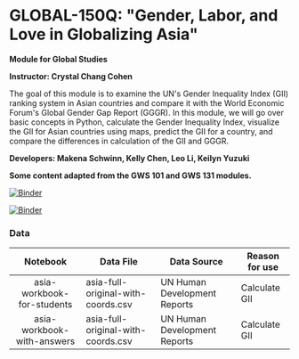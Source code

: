 # GLOBAL-150Q: "Gender, Labor, and Love in Globalizing Asia"
**Module for Global Studies**

**Instructor: Crystal Chang Cohen**

The goal of this module is to examine the UN's Gender Inequality Index (GII) ranking system in Asian countries and compare it with the World Economic Forum's Global Gender Gap Report (GGGR). In this module, we will go over basic concepts in Python, calculate the Gender Inequality Index, visualize the GII for Asian countries using maps, predict the GII for a country, and compare the differences in calculation of the GII and GGGR. 

**Developers: Makena Schwinn, Kelly Chen, Leo Li, Keilyn Yuzuki**

**Some content adapted from the GWS 101 and GWS 131 modules.**

[![Binder](https://mybinder.org/badge.svg)](https://mybinder.org/v2/gh/ds-modules/IAS-150/master?filepath=asia-workbook-for-students.ipynb)

[![Binder](https://img.shields.io/badge/Launch-UCB%20Datahub-blue.svg)](http://datahub.berkeley.edu/user-redirect/interact?account=ds-modules&repo=IAS-150&branch=master&path=asia-workbook-for-students.ipynb)

### Data

| Notebook                     | Data File                           | Data Source                  | Reason for use       |
| :--------------------------: | ----------------------------------- | ---------------------------- | -------------------- |
| asia-workbook-for-students   | asia-full-original-with-coords.csv  | UN Human Development Reports | Calculate GII        |
| asia-workbook-with-answers   | asia-full-original-with-coords.csv  | UN Human Development Reports | Calculate GII        |
